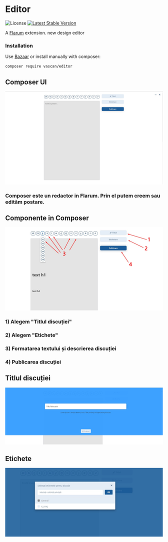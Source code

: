 # Editor

![License](https://img.shields.io/badge/license-MIT-blue.svg) [![Latest Stable Version](https://img.shields.io/packagist/v/vascan/editor.svg)](https://packagist.org/packages/vascan/editor)

A [Flarum](http://flarum.org) extension. new design editor

### Installation

Use [Bazaar](https://discuss.flarum.org/d/5151-flagrow-bazaar-the-extension-marketplace) or install manually with composer:

```sh
composer require vascan/editor
```

## Composer UI

![Composer UI!](/resources/images_readme/ui.jpg "Composer UI")

### Composer este un redactor in Flarum. Prin el putem creem sau edităm postare.

## Componente in Composer

![options!](/resources/images_readme/options.jpg "options")

### 1) Alegem "Titlul discuției"
### 2) Alegem "Etichete"
### 3) Formatarea textului și descrierea discuției
### 4) Publicarea discuției

## Titlul discuției

![titlul!](/resources/images_readme/titlul.jpg "titlul")

## Etichete

![Etichete!](/resources/images_readme/etichete.jpg "Etichete")